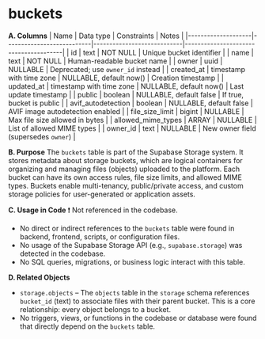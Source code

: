 # buckets

**A. Columns**
| Name               | Data type                  | Constraints                | Notes                                 |
|--------------------|---------------------------|----------------------------|---------------------------------------|
| id                 | text                      | NOT NULL                   | Unique bucket identifier              |
| name               | text                      | NOT NULL                   | Human-readable bucket name            |
| owner              | uuid                      | NULLABLE                   | Deprecated; use `owner_id` instead    |
| created_at         | timestamp with time zone  | NULLABLE, default now()    | Creation timestamp                    |
| updated_at         | timestamp with time zone  | NULLABLE, default now()    | Last update timestamp                 |
| public             | boolean                   | NULLABLE, default false    | If true, bucket is public             |
| avif_autodetection | boolean                   | NULLABLE, default false    | AVIF image autodetection enabled      |
| file_size_limit    | bigint                    | NULLABLE                   | Max file size allowed in bytes        |
| allowed_mime_types | ARRAY                     | NULLABLE                   | List of allowed MIME types            |
| owner_id           | text                      | NULLABLE                   | New owner field (supersedes `owner`)  |

**B. Purpose**
The `buckets` table is part of the Supabase Storage system. It stores metadata about storage buckets, which are logical containers for organizing and managing files (objects) uploaded to the platform. Each bucket can have its own access rules, file size limits, and allowed MIME types. Buckets enable multi-tenancy, public/private access, and custom storage policies for user-generated or application assets.

**C. Usage in Code**
❗ Not referenced in the codebase.

- No direct or indirect references to the `buckets` table were found in backend, frontend, scripts, or configuration files.
- No usage of the Supabase Storage API (e.g., `supabase.storage`) was detected in the codebase.
- No SQL queries, migrations, or business logic interact with this table.

**D. Related Objects**
- `storage.objects` – The `objects` table in the `storage` schema references `bucket_id` (text) to associate files with their parent bucket. This is a core relationship: every object belongs to a bucket.
- No triggers, views, or functions in the codebase or database were found that directly depend on the `buckets` table.